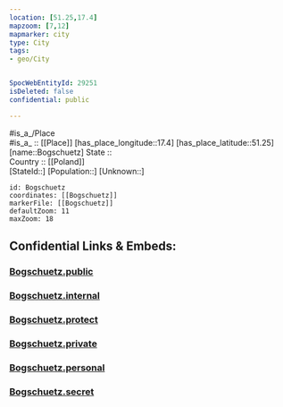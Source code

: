 ```yaml
---
location: [51.25,17.4] 
mapzoom: [7,12] 
mapmarker: city 
type: City
tags:
- geo/City


SpocWebEntityId: 29251
isDeleted: false
confidential: public

---
```

#is_a_/Place  
#is_a_ :: [[Place]] 
[has_place_longitude::17.4] 
[has_place_latitude::51.25] 
[name::Bogschuetz] 
State ::  
Country :: [[Poland]]  
[StateId::] 
[Population::] 
[Unknown::] 


```leaflet
id: Bogschuetz
coordinates: [[Bogschuetz]] 
markerFile: [[Bogschuetz]] 
defaultZoom: 11 
maxZoom: 18
```


## Confidential Links & Embeds: 

### [Bogschuetz.public](/_public/\Earth\Continent\Europe\Europe~East\Poland\Provinces~Poland\Lower_Silesian\CityBogschuetz.public.md) 

### [Bogschuetz.internal](/_internal/\Earth\Continent\Europe\Europe~East\Poland\Provinces~Poland\Lower_Silesian\CityBogschuetz.internal.md) 

### [Bogschuetz.protect](/_protect/\Earth\Continent\Europe\Europe~East\Poland\Provinces~Poland\Lower_Silesian\CityBogschuetz.protect.md) 

### [Bogschuetz.private](/_private/\Earth\Continent\Europe\Europe~East\Poland\Provinces~Poland\Lower_Silesian\CityBogschuetz.private.md) 

### [Bogschuetz.personal](/_personal/\Earth\Continent\Europe\Europe~East\Poland\Provinces~Poland\Lower_Silesian\CityBogschuetz.personal.md) 

### [Bogschuetz.secret](/_secret/\Earth\Continent\Europe\Europe~East\Poland\Provinces~Poland\Lower_Silesian\CityBogschuetz.secret.md)

